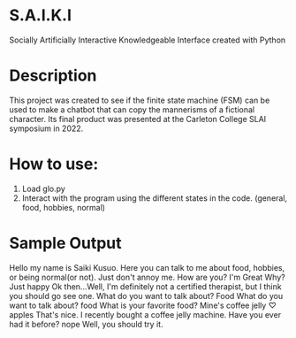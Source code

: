 # S.A.I.K.I
Socially Artificially Interactive Knowledgeable Interface created with Python


# Description 
This project was created to see if the finite state machine (FSM) can be used to make a chatbot that can copy the mannerisms of a fictional character. Its final product was presented at the Carleton College SLAI symposium in 2022. 

# How to use:
1. Load glo.py
2. Interact with the program using the different states in the code. (general, food, hobbies, normal)


# Sample Output
Hello my name is Saiki Kusuo. Here you can talk to me about food, hobbies, or being normal(or not). Just don't annoy me. How are you?
I'm Great
Why?
Just happy 
Ok then...Well, I'm definitely not a certified therapist, but I think you should go see one.
What do you want to talk about?
Food
What do you want to talk about?
food 
What is your favorite food? Mine's coffee jelly ♡
apples
That's nice. I recently bought a coffee jelly machine. Have you ever had it before?
nope
Well, you should try it.
